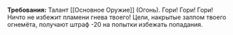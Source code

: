 **Требования:** Талант [[Основное Оружие]] (Огонь).
Гори! Гори! Гори! Ничто не избежит пламени гнева твоего! Цели, накрытые залпом твоего огнемёта, получают штраф -20 на попытки избежать попадания.